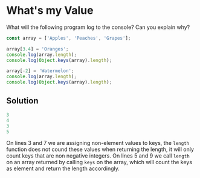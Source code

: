 # What's my Value
What will the following program log to the console? Can you explain why?
```js
const array = ['Apples', 'Peaches', 'Grapes'];

array[3.4] = 'Oranges';
console.log(array.length);
console.log(Object.keys(array).length);

array[-2] = 'Watermelon';
console.log(array.length);
console.log(Object.keys(array).length);
```

## Solution
```js
3
4
3
5
```
On lines 3 and 7 we are assigning non-element values to keys, the `length` function does not cound these values when returning the length, it will only count keys that are non negative integers.
On lines 5 and 9 we call `length` on an array returned by calling `keys` on the array, which will count the keys as element and return the length accordingly.
